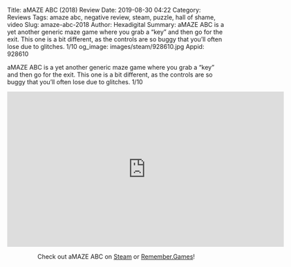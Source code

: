 Title: aMAZE ABC (2018) Review
Date: 2019-08-30 04:22
Category: Reviews
Tags: amaze abc, negative review, steam, puzzle, hall of shame, video
Slug: amaze-abc-2018
Author: Hexadigital
Summary: aMAZE ABC is a yet another generic maze game where you grab a “key” and then go for the exit. This one is a bit different, as the controls are so buggy that you’ll often lose due to glitches. 1/10
og_image: images/steam/928610.jpg
Appid: 928610

aMAZE ABC is a yet another generic maze game where you grab a “key” and then go for the exit. This one is a bit different, as the controls are so buggy that you’ll often lose due to glitches. 1/10

<center><iframe src="https://www.youtube.com/embed/89hDKT4RC4k?feature=oembed" allow="accelerometer; autoplay; encrypted-media; gyroscope; picture-in-picture" width="640" height="360" frameborder="0"></iframe>

Check out aMAZE ABC on [Steam](https://store.steampowered.com/app/928610/?curator_clanid=34633900) or [Remember.Games](https://remember.games/game/2689/)!</center>